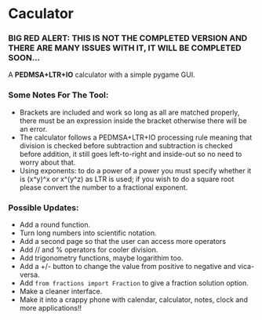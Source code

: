 # Caculator
### BIG RED ALERT: THIS IS NOT THE COMPLETED VERSION AND THERE ARE MANY ISSUES WITH IT, IT WILL BE COMPLETED SOON...
A **PEDMSA+LTR+IO** calculator with a simple pygame GUI.

### Some Notes For The Tool:
- Brackets are included and work so long as all are matched properly, there must be an expression inside the bracket otherwise there will be an error.
- The calculator follows a PEDMSA+LTR+IO processing rule meaning that division is checked before subtraction and subtraction is checked before addition, it still goes left-to-right and inside-out so no need to worry about that.
- Using exponents: to do a power of a power you must specify whether it is (x^y)^x or x^(y^z) as LTR is used; if you wish to do a square root please convert the number to a fractional exponent.
### Possible Updates:
- Add a round function.
- Turn long numbers into scientific notation.
- Add a second page so that the user can access more operators
- Add // and % operators for cooler division.
- Add trigonometry functions, maybe logarithim too.
- Add a +/- button to change the value from positive to negative and vica-versa.
- Add `from fractions import Fraction` to give a fraction solution option.
- Make a cleaner interface.
- Make it into a crappy phone with calendar, calculator, notes, clock and more applications!!
